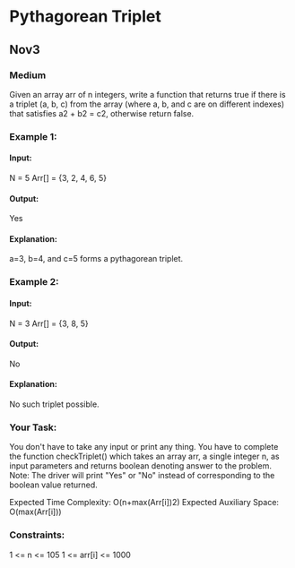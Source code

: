 # Pythagorean Triplet
## Nov3
### Medium

Given an array arr of n integers, write a function that returns true if there is a triplet (a, b, c) from the array (where a, b, and c are on different indexes) that satisfies a2 + b2 = c2, otherwise return false.

### Example 1:

#### Input:
N = 5
Arr[] = {3, 2, 4, 6, 5}

#### Output: 
Yes

#### Explanation: 
a=3, b=4, and c=5 forms a
pythagorean triplet.

### Example 2:

#### Input:
N = 3
Arr[] = {3, 8, 5}

#### Output: 
No

#### Explanation: 
No such triplet possible.

### Your Task:
You don't have to take any input or print any thing. You have to complete the function checkTriplet() which takes an array arr, a single integer n, as input parameters and returns boolean denoting answer to the problem.
Note: The driver will print "Yes" or "No" instead of corresponding to the boolean value returned.

Expected Time Complexity: O(n+max(Arr[i])2)
Expected Auxiliary Space: O(max(Arr[i]))

### Constraints:
1 <= n <= 105
1 <= arr[i] <= 1000